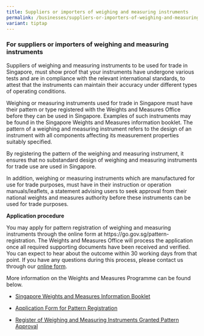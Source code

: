 ```yaml
---
title: Suppliers or importers of weighing and measuring instruments
permalink: /businesses/suppliers-or-importers-of-weighing-and-measuring-instruments/
variant: tiptap
---
```

<h3>For suppliers or importers of weighing and measuring instruments</h3>
<p>Suppliers of weighing and measuring instruments to be used for trade in
Singapore, must show proof that your instruments have undergone various
tests and are in compliance with the relevant international standards,
to attest that the instruments can maintain their accuracy under different
types of operating conditions.</p>
<p>Weighing or measuring instruments used for trade in Singapore must have
their pattern or type registered with the Weights and Measures Office before
they can be used in Singapore. Examples of such instruments may be found
in the Singapore Weights and Measures information booklet. The pattern
of a weighing and measuring instrument refers to the design of an instrument
with all components affecting its measurement properties suitably specified.</p>
<p>By registering the pattern of the weighing and measuring instrument, it
ensures that no substandard design of weighing and measuring instruments
for trade use are used in Singapore.</p>
<p>In addition, weighing or measuring instruments which are manufactured
for use for trade purposes, must have in their instruction or operation
manuals/leaflets, a statement advising users to seek approval from their
national weights and measures authority before these instruments can be
used for trade purposes.</p>
<p><strong>Application procedure</strong>
</p>
<p>You may apply for pattern registration of weighing and measuring instruments
through the online form at&nbsp;<a rel="noopener noreferrer nofollow" target="_blank">https://go.gov.sg/pattern-registration</a>.
The Weights and Measures Office will process the application once all required
supporting documents have been received and verified. You can expect to
hear about the outcome within 30 working days from that point. If you have
any questions during this process, please contact us through our <a href="https://go.gov.sg/contact-wmo" rel="noopener nofollow" target="_blank">online form</a>.</p>
<p>More information on the Weights and Measures Programme can be found below.</p>
<ul data-tight="true" class="tight">
<li>
<p><a href="/files/01__WM_Info_booklet__26_Sep_25_.pdf" rel="noopener noreferrer nofollow" target="_blank">Singapore Weights and Measures Information Booklet</a>
</p>
</li>
<li>
<p><a href="https://form.gov.sg/6176282b9982c20014ee611dApplication%20form%20for%20Pattern%20Registration" rel="noopener noreferrer nofollow" target="_blank">Application Form for Pattern Registration</a>
</p>
</li>
<li>
<p><a href="https://www.cpsaplus.gov.sg/Homepage/RegistryOfRegisteredSuppliersAndPatternApproval" rel="noopener noreferrer nofollow" target="_blank">Register of Weighing and Measuring Instruments Granted Pattern Approval</a>
</p>
</li>
</ul>
<p></p>